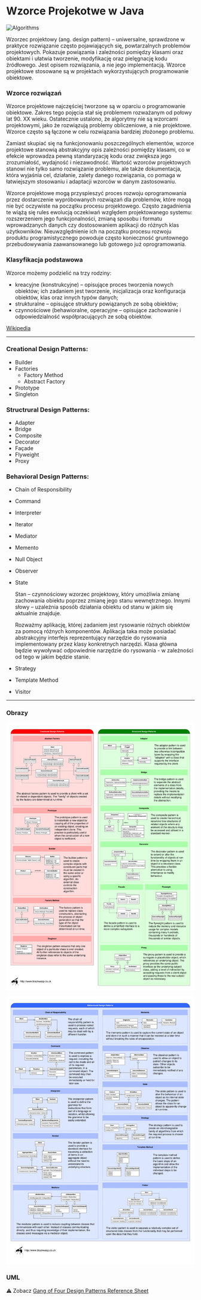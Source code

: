 # Wzorce Projekotwe w Java

![Algorithms](https://img.shields.io/badge/Design--Patterns-Implementation--in--Java-green.svg?longCache=true&style=for-the-badge)

Wzorzec projektowy (ang. design pattern) – uniwersalne, sprawdzone w praktyce rozwiązanie często pojawiających się, powtarzalnych problemów projektowych. Pokazuje powiązania i zależności pomiędzy klasami oraz obiektami i ułatwia tworzenie, modyfikację oraz pielęgnację kodu źródłowego. Jest opisem rozwiązania, a nie jego implementacją. Wzorce projektowe stosowane są w projektach wykorzystujących programowanie obiektowe.

### Wzorce rozwiązań

Wzorce projektowe najczęściej tworzone są w oparciu o programowanie obiektowe. Zakres tego pojęcia stał się problemem rozważanym od połowy lat 90. XX wieku. Ostatecznie ustalono, że algorytmy nie są wzorcami projektowymi, jako że rozwiązują problemy obliczeniowe, a nie projektowe. Wzorce często są łączone w celu rozwiązania bardziej złożonego problemu.

Zamiast skupiać się na funkcjonowaniu poszczególnych elementów, wzorce projektowe stanowią abstrakcyjny opis zależności pomiędzy klasami, co w efekcie wprowadza pewną standaryzację kodu oraz zwiększa jego zrozumiałość, wydajność i niezawodność. Wartość wzorców projektowych stanowi nie tylko samo rozwiązanie problemu, ale także dokumentacja, która wyjaśnia cel, działanie, zalety danego rozwiązania, co pomaga w łatwiejszym stosowaniu i adaptacji wzorców w danym zastosowaniu.

Wzorce projektowe mogą przyspieszyć proces rozwoju oprogramowania przez dostarczenie wypróbowanych rozwiązań dla problemów, które mogą nie być oczywiste na początku procesu projektowego. Często zagadnienia te wiążą się rules ewolucją oczekiwań względem projektowanego systemu: rozszerzeniem jego funkcjonalności, zmianą sposobu i formatu wprowadzanych danych czy dostosowaniem aplikacji do różnych klas użytkowników. Nieuwzględnienie ich na początku procesu rozwoju produktu programistycznego powoduje często konieczność gruntownego przebudowywania zaawansowanego lub gotowego już oprogramowania.

### Klasyfikacja podstawowa

Wzorce możemy podzielić na trzy rodziny:

   - kreacyjne (konstrukcyjne) – opisujące proces tworzenia nowych obiektów; ich zadaniem jest tworzenie, inicjalizacja oraz konfiguracja obiektów, klas oraz innych typów danych;
   - strukturalne – opisujące struktury powiązanych ze sobą obiektów;
   - czynnościowe (behawioralne, operacyjne – opisujące zachowanie i odpowiedzialność współpracujących ze sobą obiektów.


[Wikipedia](https://pl.wikipedia.org/wiki/Wzorzec_projektowy_(informatyka))

------

### Creational Design Patterns: 

 - Builder
 - Factories
   - Factory Method  
   - Abstract Factory 
 - Prototype 
 - Singleton

### Structrural Design Patterns:

 - Adapter
 - Bridge
 - Composite
 - Decorator
 - Façade
 - Flyweight 
 - Proxy

### Behavioral Design Patterns:

 - Chain of Responsibility 
 - Command
 - Interpreter
 - Iterator 
 - Mediator 
 - Memento
 - Null Object 
 - Observer 
 - State 
 
   Stan – czynnościowy wzorzec projektowy, który umożliwia zmianę zachowania obiektu poprzez zmianę jego stanu wewnętrznego. Innymi słowy – uzależnia sposób działania obiektu od stanu w jakim się aktualnie znajduje.
   
   Rozważmy aplikację, której zadaniem jest rysowanie różnych obiektów za pomocą różnych komponentów. Aplikacja taka może posiadać abstrakcyjny interfejs reprezentujący narzędzie do rysowania implementowany przez klasy konkretnych narzędzi. Klasa główna będzie wywoływać odpowiednie narzędzie do rysowania - w zależności od tego w jakim będzie stanie. 
 
 - Strategy 
 - Template Method 
 - Visitor

------

### Obrazy


![alt text](docs/images/GangOfFour-1.png)

![alt text](docs/images/GangOfFour-2.png)

### UML

:warning: Zobacz [Gang of Four Design Patterns Reference Sheet](http://www.blackwasp.co.uk/GangOfFour.aspx)